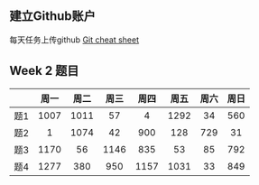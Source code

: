 ## 建立Github账户

每天任务上传github [Git cheat sheet](https://education.github.com/git-cheat-sheet-education.pdf)

## Week 2 题目
|       | 周一    | 周二    |  周三 |   周四 |   周五 | 周六 |  周日 |
| :----:| :----: | :----: |:----: |:----: |:----: |:----:|:----: |
| 题1   |  1007   | 1011  | 57    |  4    |  1292  | 34   | 560  | 
| 题2   |  1   | 1074  | 42   |  900   |  128  | 729   | 31  | 
| 题3   |  1170   | 56  | 1146    |  835    |  53  | 85   | 792  | 
| 题4   |  1277   | 380  | 950    |  1157    |  1031  | 33   | 849  | 

